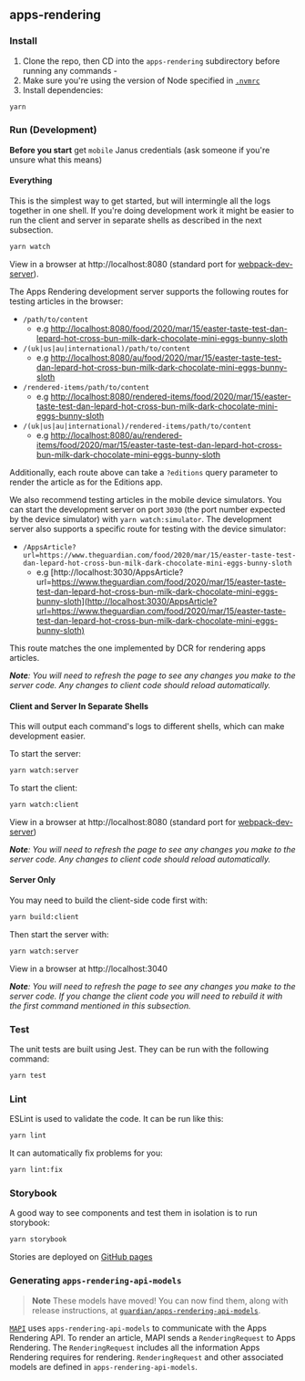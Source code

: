 ## apps-rendering

### Install

1. Clone the repo, then CD into the `apps-rendering` subdirectory before running any commands -
2. Make sure you're using the version of Node specified in [`.nvmrc`](/.nvmrc)
3. Install dependencies:

```sh
yarn
```

### Run (Development)

**Before you start** get `mobile` Janus credentials (ask someone if you're unsure what this means)

#### Everything

This is the simplest way to get started, but will intermingle all the logs together in one shell. If you're doing development work it might be easier to run the client and server in separate shells as described in the next subsection.

```sh
yarn watch
```

View in a browser at http://localhost:8080 (standard port for [webpack-dev-server](https://webpack.js.org/configuration/dev-server/#devserverport)).

The Apps Rendering development server supports the following routes for testing
articles in the browser:

- `/path/to/content`
  - e.g [http://localhost:8080/food/2020/mar/15/easter-taste-test-dan-lepard-hot-cross-bun-milk-dark-chocolate-mini-eggs-bunny-sloth](http://localhost:8080/food/2020/mar/15/easter-taste-test-dan-lepard-hot-cross-bun-milk-dark-chocolate-mini-eggs-bunny-sloth)
- `/(uk|us|au|international)/path/to/content`
  - e.g [http://localhost:8080/au/food/2020/mar/15/easter-taste-test-dan-lepard-hot-cross-bun-milk-dark-chocolate-mini-eggs-bunny-sloth](http://localhost:8080/au/food/2020/mar/15/easter-taste-test-dan-lepard-hot-cross-bun-milk-dark-chocolate-mini-eggs-bunny-sloth)
- `/rendered-items/path/to/content`
  - e.g [http://localhost:8080/rendered-items/food/2020/mar/15/easter-taste-test-dan-lepard-hot-cross-bun-milk-dark-chocolate-mini-eggs-bunny-sloth](http://localhost:8080/rendered-items/food/2020/mar/15/easter-taste-test-dan-lepard-hot-cross-bun-milk-dark-chocolate-mini-eggs-bunny-sloth)
- `/(uk|us|au|international)/rendered-items/path/to/content`
  - e.g [http://localhost:8080/au/rendered-items/food/2020/mar/15/easter-taste-test-dan-lepard-hot-cross-bun-milk-dark-chocolate-mini-eggs-bunny-sloth](http://localhost:8080/au/rendered-items/food/2020/mar/15/easter-taste-test-dan-lepard-hot-cross-bun-milk-dark-chocolate-mini-eggs-bunny-sloth)

Additionally, each route above can take a `?editions` query parameter to render
the article as for the Editions app.

We also recommend testing articles in the mobile device simulators.
You can start the development server on port `3030` (the port number expected by
the device simulator) with `yarn watch:simulator`. The development server
also supports a specific route for
testing with the device simulator:

- `/AppsArticle?url=https://www.theguardian.com/food/2020/mar/15/easter-taste-test-dan-lepard-hot-cross-bun-milk-dark-chocolate-mini-eggs-bunny-sloth`
  - e.g [http://localhost:3030/AppsArticle?url=https://www.theguardian.com/food/2020/mar/15/easter-taste-test-dan-lepard-hot-cross-bun-milk-dark-chocolate-mini-eggs-bunny-sloth](http://localhost:3030/AppsArticle?url=https://www.theguardian.com/food/2020/mar/15/easter-taste-test-dan-lepard-hot-cross-bun-milk-dark-chocolate-mini-eggs-bunny-sloth)

This route matches the one implemented by DCR for rendering apps articles.

_**Note**: You will need to refresh the page to see any changes you make to the server code. Any changes to client code should reload automatically._

#### Client and Server In Separate Shells

This will output each command's logs to different shells, which can make development easier.

To start the server:

```sh
yarn watch:server
```

To start the client:

```sh
yarn watch:client
```

View in a browser at http://localhost:8080 (standard port for [webpack-dev-server](https://webpack.js.org/configuration/dev-server/#devserverport))

_**Note**: You will need to refresh the page to see any changes you make to the server code. Any changes to client code should reload automatically._

#### Server Only

You may need to build the client-side code first with:

```sh
yarn build:client
```

Then start the server with:

```sh
yarn watch:server
```

View in a browser at http://localhost:3040

_**Note**: You will need to refresh the page to see any changes you make to the server code. If you change the client code you will need to rebuild it with the first command mentioned in this subsection._

### Test

The unit tests are built using Jest. They can be run with the following command:

```sh
yarn test
```

### Lint

ESLint is used to validate the code. It can be run like this:

```sh
yarn lint
```

It can automatically fix problems for you:

```sh
yarn lint:fix
```

### Storybook

A good way to see components and test them in isolation is to run storybook:

```sh
yarn storybook
```

Stories are deployed on [GitHub pages](https://guardian.github.io/apps-rendering)

### Generating `apps-rendering-api-models`

> **Note**
> These models have moved! You can now find them, along with release instructions, at [`guardian/apps-rendering-api-models`](https://github.com/guardian/apps-rendering-api-models).

[`MAPI`](https://github.com/guardian/mobile-apps-api) uses `apps-rendering-api-models` to communicate with the Apps Rendering API. To render an article, MAPI sends a `RenderingRequest` to Apps Rendering. The `RenderingRequest` includes all the information Apps Rendering requires for rendering. `RenderingRequest` and other associated models are defined in `apps-rendering-api-models`.
